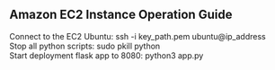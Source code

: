 ## Amazon EC2 Instance Operation Guide
Connect to the EC2 Ubuntu: ssh -i key_path.pem ubuntu@ip_address <br>
Stop all python scripts: sudo pkill python <br>
Start deployment flask app to 8080: python3 app.py <br>
